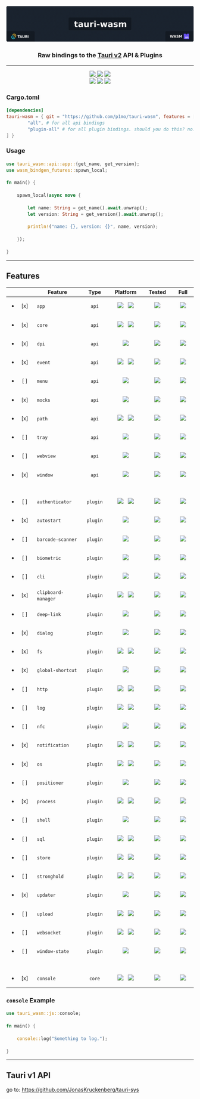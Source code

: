 <a href="https://github.com/p1mo/tauri-wasm"><img src=".github/banner.png" alt="tauri-wasm banner" /></a>

<h3 align="center">
    <font>Raw bindings to the </font>
    <a href="https://beta.tauri.app/references/v2/js">Tauri v2</a>
    <font> API & Plugins </font>
</h3>

---

<div align="center">
    <a href="https://p1mo.github.io/tauri-wasm/tauri_wasm">
        <img src="https://img.shields.io/badge/docs-main-6DA4AA">
    </a>
    <a href="/LICENSE_MIT"><img src="https://img.shields.io/badge/license-MIT-0084ff"></a>
    <a href="/LICENSE_APACHE-2.0"><img src="https://img.shields.io/badge/license-APACHE--2.0-0084ff"></a>
</div>

<div align="center">
    <img src="https://img.shields.io/badge/API_Version-2.0.0--alpha--14-FF6868">
    <img src="https://img.shields.io/badge/tauri--wasm-unofficial-FE7A36">
    <a href="https://github.com/JonasKruckenberg/tauri-sys"><img src="https://img.shields.io/badge/tauri__sys-tauri_v1-65B741"></a>
</div>

### Cargo.toml

```toml
[dependencies]
tauri-wasm = { git = "https://github.com/p1mo/tauri-wasm", features = [
        "all", # for all api bindings
        "plugin-all" # for all plugin bindings. should you do this? no.
] }
```

### Usage

```rust
use tauri_wasm::api::app::{get_name, get_version};
use wasm_bindgen_futures::spawn_local;

fn main() {

    spawn_local(async move {

        let name: String = get_name().await.unwrap();
        let version: String = get_version().await.unwrap();

        println!("name: {}, version: {}", name, version);

    });

}
```

---

## Features

<table>
    <thead>
        <tr>
            <th width="500px">&nbsp;</th>
            <th width="500px">Feature</th>
            <th width="500px">Type</th>
            <th width="500px">Platform</th>
            <th width="500px">Tested</th>
            <th width="500px">Full</th>
        </tr>
    </thead>
    <tbody>
        <tr>
            <td align="center"><ul><li> [x] </li></ul></td>
            <td><code>app</code></td>
            <td align="center"><code>api</code></td>
            <td align="center">
                <img src="https://img.shields.io/badge/Desktop-3652AD">
                &nbsp;
                <img src="https://img.shields.io/badge/Mobile-FE7A36">
            </td>
            <td align="center"><img src="https://img.shields.io/badge/YES-24C620"></td>
            <td align="center"><img src="https://img.shields.io/badge/YES-24C620"></td>
        </tr>
        <tr>
            <td align="center"><ul><li> [x] </li></ul></td>
            <td><code>core</code></td>
            <td align="center"><code>api</code></td>
            <td align="center">
                <img src="https://img.shields.io/badge/Desktop-3652AD">
                &nbsp;
                <img src="https://img.shields.io/badge/Mobile-FE7A36">
            </td>
            <td align="center"><img src="https://img.shields.io/badge/YES-24C620"></td>
            <td align="center"><img src="https://img.shields.io/badge/YES-24C620"></td>
        </tr>
        <tr>
            <td align="center"><ul><li> [x] </li></ul></td>
            <td><code>dpi</code></td>
            <td align="center"><code>api</code></td>
            <td align="center">
                <img src="https://img.shields.io/badge/Desktop-3652AD">
            </td>
            <td align="center"><img src="https://img.shields.io/badge/NO-526D82"></td>
            <td align="center"><img src="https://img.shields.io/badge/YES-24C620"></td>
        </tr>
        <tr>
            <td align="center"><ul><li> [x] </li></ul></td>
            <td><code>event</code></td>
            <td align="center"><code>api</code></td>
            <td align="center">
                <img src="https://img.shields.io/badge/Desktop-3652AD">
                &nbsp;
                <img src="https://img.shields.io/badge/Mobile-FE7A36">
            </td>
            <td align="center"><img src="https://img.shields.io/badge/YES-24C620"></td>
            <td align="center"><img src="https://img.shields.io/badge/YES-24C620"></td>
        </tr>
        <tr>
            <td align="center"><ul><li> [ ] </li></ul></td>
            <td><code>menu</code></td>
            <td align="center"><code>api</code></td>
            <td align="center">
                <img src="https://img.shields.io/badge/Desktop-3652AD">
            </td>
            <td align="center"><img src="https://img.shields.io/badge/NO-526D82"></td>
            <td align="center"><img src="https://img.shields.io/badge/NO-526D82"></td>
        </tr>
        <tr>
            <td align="center"><ul><li> [x] </li></ul></td>
            <td><code>mocks</code></td>
            <td align="center"><code>api</code></td>
            <td align="center">
                <img src="https://img.shields.io/badge/Desktop-3652AD">
            </td>
            <td align="center"><img src="https://img.shields.io/badge/NO-526D82"></td>
            <td align="center"><img src="https://img.shields.io/badge/NO-526D82"></td>
        </tr>
        <tr>
            <td align="center"><ul><li> [x] </li></ul></td>
            <td><code>path</code></td>
            <td align="center"><code>api</code></td>
            <td align="center">
                <img src="https://img.shields.io/badge/Desktop-3652AD">
                &nbsp;
                <img src="https://img.shields.io/badge/Mobile-FE7A36">
            </td>
            <td align="center"><img src="https://img.shields.io/badge/YES-24C620"></td>
            <td align="center"><img src="https://img.shields.io/badge/NO-526D82"></td>
        </tr>
        <tr>
            <td align="center"><ul><li> [ ] </li></ul></td>
            <td><code>tray</code></td>
            <td align="center"><code>api</code></td>
            <td align="center">
                <img src="https://img.shields.io/badge/Desktop-3652AD">
            </td>
            <td align="center"><img src="https://img.shields.io/badge/NO-526D82"></td>
            <td align="center"><img src="https://img.shields.io/badge/NO-526D82"></td>
        </tr>
        <tr>
            <td align="center"><ul><li> [ ] </li></ul></td>
            <td><code>webview</code></td>
            <td align="center"><code>api</code></td>
            <td align="center">
                <img src="https://img.shields.io/badge/Desktop-3652AD">
            </td>
            <td align="center"><img src="https://img.shields.io/badge/NO-526D82"></td>
            <td align="center"><img src="https://img.shields.io/badge/NO-526D82"></td>
        </tr>
        <tr>
            <td align="center"><ul><li> [x] </li></ul></td>
            <td><code>window</code></td>
            <td align="center"><code>api</code></td>
            <td align="center">
                <img src="https://img.shields.io/badge/Desktop-3652AD">
            </td>
            <td align="center"><img src="https://img.shields.io/badge/NO-526D82"></td>
            <td align="center"><img src="https://img.shields.io/badge/NO-526D82"></td>
        </tr>
        <tr><td>&nbsp;</td><td>&nbsp;</td><td>&nbsp;</td><td>&nbsp;</td><td>&nbsp;</td><td>&nbsp;</td></tr>
        <!-- PLUGINS -->
        <tr>
            <td align="center"><ul><li> [ ] </li></ul></td>
            <td><code>authenticator</code></td>
            <td align="center"><code>plugin</code></td>
            <td align="center">
                <img src="https://img.shields.io/badge/Desktop-3652AD">
                &nbsp;
                <img src="https://img.shields.io/badge/Mobile-FE7A36">
            </td>
            <td align="center"><img src="https://img.shields.io/badge/NO-526D82"></td>
            <td align="center"><img src="https://img.shields.io/badge/NO-526D82"></td>
        </tr>
        <tr>
            <td align="center"><ul><li> [x] </li></ul></td>
            <td><code>autostart</code></td>
            <td align="center"><code>plugin</code></td>
            <td align="center">
                <img src="https://img.shields.io/badge/Desktop-3652AD">
            </td>
            <td align="center"><img src="https://img.shields.io/badge/NO-526D82"></td>
            <td align="center"><img src="https://img.shields.io/badge/YES-24C620"></td>
        </tr>
        <tr>
            <td align="center"><ul><li> [ ] </li></ul></td>
            <td><code>barcode-scanner</code></td>
            <td align="center"><code>plugin</code></td>
            <td align="center">
                <img src="https://img.shields.io/badge/Mobile-FE7A36">
            </td>
            <td align="center"><img src="https://img.shields.io/badge/NO-526D82"></td>
            <td align="center"><img src="https://img.shields.io/badge/NO-526D82"></td>
        </tr>
        <tr>
            <td align="center"><ul><li> [ ] </li></ul></td>
            <td><code>biometric</code></td>
            <td align="center"><code>plugin</code></td>
            <td align="center">
                <img src="https://img.shields.io/badge/Mobile-FE7A36">
            </td>
            <td align="center"><img src="https://img.shields.io/badge/NO-526D82"></td>
            <td align="center"><img src="https://img.shields.io/badge/NO-526D82"></td>
        </tr>
        <tr>
            <td align="center"><ul><li> [ ] </li></ul></td>
            <td><code>cli</code></td>
            <td align="center"><code>plugin</code></td>
            <td align="center">
                <img src="https://img.shields.io/badge/Desktop-3652AD">
            </td>
            <td align="center"><img src="https://img.shields.io/badge/NO-526D82"></td>
            <td align="center"><img src="https://img.shields.io/badge/NO-526D82"></td>
        </tr>
        <tr>
            <td align="center"><ul><li> [x] </li></ul></td>
            <td><code>clipboard-manager</code></td>
            <td align="center"><code>plugin</code></td>
            <td align="center">
                <img src="https://img.shields.io/badge/Desktop-3652AD">
                &nbsp;
                <img src="https://img.shields.io/badge/Mobile-FE7A36">
            </td>
            <td align="center"><img src="https://img.shields.io/badge/NO-526D82"></td>
            <td align="center"><img src="https://img.shields.io/badge/NO-526D82"></td>
        </tr>
        <tr>
            <td align="center"><ul><li> [ ] </li></ul></td>
            <td><code>deep-link</code></td>
            <td align="center"><code>plugin</code></td>
            <td align="center">
                <img src="https://img.shields.io/badge/Desktop-3652AD">
            </td>
            <td align="center"><img src="https://img.shields.io/badge/NO-526D82"></td>
            <td align="center"><img src="https://img.shields.io/badge/NO-526D82"></td>
        </tr>
        <tr>
            <td align="center"><ul><li> [x] </li></ul></td>
            <td><code>dialog</code></td>
            <td align="center"><code>plugin</code></td>
            <td align="center">
                <img src="https://img.shields.io/badge/Desktop-3652AD">
            </td>
            <td align="center"><img src="https://img.shields.io/badge/NO-526D82"></td>
            <td align="center"><img src="https://img.shields.io/badge/NO-526D82"></td>
        </tr>
        <tr>
            <td align="center"><ul><li> [x] </li></ul></td>
            <td><code>fs</code></td>
            <td align="center"><code>plugin</code></td>
            <td align="center">
                <img src="https://img.shields.io/badge/Desktop-3652AD">
                &nbsp;
                <img src="https://img.shields.io/badge/Mobile-FE7A36">
            </td>
            <td align="center"><img src="https://img.shields.io/badge/NO-526D82"></td>
            <td align="center"><img src="https://img.shields.io/badge/NO-526D82"></td>
        </tr>
        <tr>
            <td align="center"><ul><li> [x] </li></ul></td>
            <td><code>global-shortcut</code></td>
            <td align="center"><code>plugin</code></td>
            <td align="center">
                <img src="https://img.shields.io/badge/Desktop-3652AD">
            </td>
            <td align="center"><img src="https://img.shields.io/badge/NO-526D82"></td>
            <td align="center"><img src="https://img.shields.io/badge/NO-526D82"></td>
        </tr>
        <tr>
            <td align="center"><ul><li> [ ] </li></ul></td>
            <td><code>http</code></td>
            <td align="center"><code>plugin</code></td>
            <td align="center">
                <img src="https://img.shields.io/badge/Desktop-3652AD">
                &nbsp;
                <img src="https://img.shields.io/badge/Mobile-FE7A36">
            </td>
            <td align="center"><img src="https://img.shields.io/badge/NO-526D82"></td>
            <td align="center"><img src="https://img.shields.io/badge/NO-526D82"></td>
        </tr>
        <tr>
            <td align="center"><ul><li> [ ] </li></ul></td>
            <td><code>log</code></td>
            <td align="center"><code>plugin</code></td>
            <td align="center">
                <img src="https://img.shields.io/badge/Desktop-3652AD">
                &nbsp;
                <img src="https://img.shields.io/badge/Mobile-FE7A36">
            </td>
            <td align="center"><img src="https://img.shields.io/badge/NO-526D82"></td>
            <td align="center"><img src="https://img.shields.io/badge/NO-526D82"></td>
        </tr>
        <tr>
            <td align="center"><ul><li> [ ] </li></ul></td>
            <td><code>nfc</code></td>
            <td align="center"><code>plugin</code></td>
            <td align="center">
                <img src="https://img.shields.io/badge/Mobile-FE7A36">
            </td>
            <td align="center"><img src="https://img.shields.io/badge/NO-526D82"></td>
            <td align="center"><img src="https://img.shields.io/badge/NO-526D82"></td>
        </tr>
        <tr>
            <td align="center"><ul><li> [x] </li></ul></td>
            <td><code>notification</code></td>
            <td align="center"><code>plugin</code></td>
            <td align="center">
                <img src="https://img.shields.io/badge/Desktop-3652AD">
                &nbsp;
                <img src="https://img.shields.io/badge/Mobile-FE7A36">
            </td>
            <td align="center"><img src="https://img.shields.io/badge/NO-526D82"></td>
            <td align="center"><img src="https://img.shields.io/badge/NO-526D82"></td>
        </tr>
        <tr>
            <td align="center"><ul><li> [x] </li></ul></td>
            <td><code>os</code></td>
            <td align="center"><code>plugin</code></td>
            <td align="center">
                <img src="https://img.shields.io/badge/Desktop-3652AD">
                &nbsp;
                <img src="https://img.shields.io/badge/Mobile-FE7A36">
            </td>
            <td align="center"><img src="https://img.shields.io/badge/YES-24C620"></td>
            <td align="center"><img src="https://img.shields.io/badge/YES-24C620"></td>
        </tr>
        <tr>
            <td align="center"><ul><li> [ ] </li></ul></td>
            <td><code>positioner</code></td>
            <td align="center"><code>plugin</code></td>
            <td align="center">
                <img src="https://img.shields.io/badge/Desktop-3652AD">
            </td>
            <td align="center"><img src="https://img.shields.io/badge/NO-526D82"></td>
            <td align="center"><img src="https://img.shields.io/badge/NO-526D82"></td>
        </tr>
        <tr>
            <td align="center"><ul><li> [x] </li></ul></td>
            <td><code>process</code></td>
            <td align="center"><code>plugin</code></td>
            <td align="center">
                <img src="https://img.shields.io/badge/Desktop-3652AD">
                &nbsp;
                <img src="https://img.shields.io/badge/Mobile-FE7A36">
            </td>
            <td align="center"><img src="https://img.shields.io/badge/NO-526D82"></td>
            <td align="center"><img src="https://img.shields.io/badge/NO-526D82"></td>
        </tr>
        <tr>
            <td align="center"><ul><li> [ ] </li></ul></td>
            <td><code>shell</code></td>
            <td align="center"><code>plugin</code></td>
            <td align="center">
                <img src="https://img.shields.io/badge/Desktop-3652AD">
            </td>
            <td align="center"><img src="https://img.shields.io/badge/NO-526D82"></td>
            <td align="center"><img src="https://img.shields.io/badge/NO-526D82"></td>
        </tr>
        <tr>
            <td align="center"><ul><li> [ ] </li></ul></td>
            <td><code>sql</code></td>
            <td align="center"><code>plugin</code></td>
            <td align="center">
                <img src="https://img.shields.io/badge/Desktop-3652AD">
                &nbsp;
                <img src="https://img.shields.io/badge/Mobile-FE7A36">
            </td>
            <td align="center"><img src="https://img.shields.io/badge/NO-526D82"></td>
            <td align="center"><img src="https://img.shields.io/badge/NO-526D82"></td>
        </tr>
        <tr>
            <td align="center"><ul><li> [ ] </li></ul></td>
            <td><code>store</code></td>
            <td align="center"><code>plugin</code></td>
            <td align="center">
                <img src="https://img.shields.io/badge/Desktop-3652AD">
                &nbsp;
                <img src="https://img.shields.io/badge/Mobile-FE7A36">
            </td>
            <td align="center"><img src="https://img.shields.io/badge/NO-526D82"></td>
            <td align="center"><img src="https://img.shields.io/badge/NO-526D82"></td>
        </tr>
        <tr>
            <td align="center"><ul><li> [ ] </li></ul></td>
            <td><code>stronghold</code></td>
            <td align="center"><code>plugin</code></td>
            <td align="center">
                <img src="https://img.shields.io/badge/Desktop-3652AD">
                &nbsp;
                <img src="https://img.shields.io/badge/Mobile-FE7A36">
            </td>
            <td align="center"><img src="https://img.shields.io/badge/NO-526D82"></td>
            <td align="center"><img src="https://img.shields.io/badge/NO-526D82"></td>
        </tr>
        <tr>
            <td align="center"><ul><li> [x] </li></ul></td>
            <td><code>updater</code></td>
            <td align="center"><code>plugin</code></td>
            <td align="center">
                <img src="https://img.shields.io/badge/Desktop-3652AD">
            </td>
            <td align="center"><img src="https://img.shields.io/badge/NO-526D82"></td>
            <td align="center"><img src="https://img.shields.io/badge/NO-526D82"></td>
        </tr>
        <tr>
            <td align="center"><ul><li> [ ] </li></ul></td>
            <td><code>upload</code></td>
            <td align="center"><code>plugin</code></td>
            <td align="center">
                <img src="https://img.shields.io/badge/Desktop-3652AD">
                &nbsp;
                <img src="https://img.shields.io/badge/Mobile-FE7A36">
            </td>
            <td align="center"><img src="https://img.shields.io/badge/NO-526D82"></td>
            <td align="center"><img src="https://img.shields.io/badge/NO-526D82"></td>
        </tr>
        <tr>
            <td align="center"><ul><li> [ ] </li></ul></td>
            <td><code>websocket</code></td>
            <td align="center"><code>plugin</code></td>
            <td align="center">
                <img src="https://img.shields.io/badge/Desktop-3652AD">
                &nbsp;
                <img src="https://img.shields.io/badge/Mobile-FE7A36">
            </td>
            <td align="center"><img src="https://img.shields.io/badge/NO-526D82"></td>
            <td align="center"><img src="https://img.shields.io/badge/NO-526D82"></td>
        </tr>
        <tr>
            <td align="center"><ul><li> [ ] </li></ul></td>
            <td><code>window-state</code></td>
            <td align="center"><code>plugin</code></td>
            <td align="center">
                <img src="https://img.shields.io/badge/Desktop-3652AD">
            </td>
            <td align="center"><img src="https://img.shields.io/badge/NO-526D82"></td>
            <td align="center"><img src="https://img.shields.io/badge/NO-526D82"></td>
        </tr>
        <tr><td>&nbsp;</td><td>&nbsp;</td><td>&nbsp;</td><td>&nbsp;</td><td>&nbsp;</td><td>&nbsp;</td></tr>
        <!-- JS CORE -->
        <tr>
            <td align="center"><ul><li> [x] </li></ul></td>
            <td><code>console</code></td>
            <td align="center"><code>core</code></td>
            <td align="center">
                <img src="https://img.shields.io/badge/Desktop-3652AD">
                &nbsp;
                <img src="https://img.shields.io/badge/Mobile-FE7A36">
            </td>
            <td align="center"><img src="https://img.shields.io/badge/YES-24C620"></td>
            <td align="center"><img src="https://img.shields.io/badge/NO-526D82"></td>
        </tr>
    </tbody>
</table>

### `console` Example

```rust
use tauri_wasm::js::console;
    
fn main() {

    console::log("Something to log.");

}
```

---

## Tauri v1 API

go to: https://github.com/JonasKruckenberg/tauri-sys